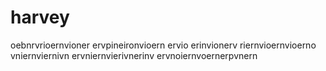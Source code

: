 # harvey
oebnrvrioernvioner
ervpineironvioern
ervio erinvionerv
riernvioernvioerno
vniernviernivn
ervniernvierivnerinv
ervnoiernvoernerpvnern
